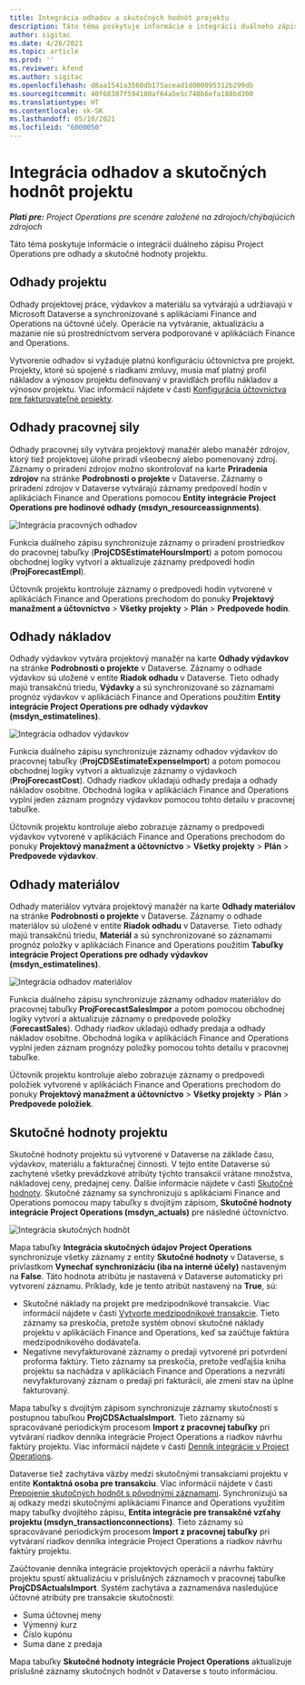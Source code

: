 ```yaml
---
title: Integrácia odhadov a skutočných hodnôt projektu
description: Táto téma poskytuje informácie o integrácii duálneho zápisu Project Operations pre odhady a skutočné hodnoty projektu.
author: sigitac
ms.date: 4/26/2021
ms.topic: article
ms.prod: ''
ms.reviewer: kfend
ms.author: sigitac
ms.openlocfilehash: d8aa1541a3560db175acead1d000895312b299db
ms.sourcegitcommit: 40f68387f594180af64a5e5c748b6efa188bd300
ms.translationtype: HT
ms.contentlocale: sk-SK
ms.lasthandoff: 05/10/2021
ms.locfileid: "6000050"
---
```

# <a name="project-estimates-and-actuals-integration"></a>Integrácia odhadov a skutočných hodnôt projektu

_**Platí pre:** Project Operations pre scenáre založené na zdrojoch/chýbajúcich zdrojoch_

Táto téma poskytuje informácie o integrácii duálneho zápisu Project Operations pre odhady a skutočné hodnoty projektu.

## <a name="project-estimates"></a>Odhady projektu

Odhady projektovej práce, výdavkov a materiálu sa vytvárajú a udržiavajú v Microsoft Dataverse a synchronizované s aplikáciami Finance and Operations na účtovné účely. Operácie na vytváranie, aktualizáciu a mazanie nie sú prostredníctvom servera podporované v aplikáciách Finance and Operations.

Vytvorenie odhadov si vyžaduje platnú konfiguráciu účtovníctva pre projekt. Projekty, ktoré sú spojené s riadkami zmluvy, musia mať platný profil nákladov a výnosov projektu definovaný v pravidlách profilu nákladov a výnosov projektu. Viac informácií nájdete v časti [Konfigurácia účtovníctva pre fakturovateľné projekty](../project-accounting/configure-accounting-billable-projects.md#configure-project-cost-and-revenue-profile-rules).

## <a name="labor-estimates"></a>Odhady pracovnej sily

Odhady pracovnej sily vytvára projektový manažér alebo manažér zdrojov, ktorý tiež projektovej úlohe priradí všeobecný alebo pomenovaný zdroj. Záznamy o priradení zdrojov možno skontrolovať na karte **Priradenia zdrojov** na stránke **Podrobnosti o projekte** v Dataverse. Záznamy o priradení zdrojov v Dataverse vytvárajú záznamy predpovedí hodín v aplikáciách Finance and Operations pomocou **Entity integrácie Project Operations pre hodinové odhady (msdyn\_resourceassignments)**.

   ![Integrácia pracovných odhadov](./Media/DW4LaborEstimates.png)

Funkcia duálneho zápisu synchronizuje záznamy o priradení prostriedkov do pracovnej tabuľky (**ProjCDSEstimateHoursImport**) a potom pomocou obchodnej logiky vytvorí a aktualizuje záznamy predpovedí hodín (**ProjForecastEmpl**).

Účtovník projektu kontroluje záznamy o predpovedi hodín vytvorené v aplikáciách Finance and Operations prechodom do ponuky **Projektový manažment a účtovníctvo** > **Všetky projekty** > **Plán** > **Predpovede hodín**.

## <a name="expense-estimates"></a>Odhady nákladov

Odhady výdavkov vytvára projektový manažér na karte **Odhady výdavkov** na stránke **Podrobnosti o projekte** v Dataverse. Záznamy o odhade výdavkov sú uložené v entite **Riadok odhadu** v Dataverse. Tieto odhady majú transakčnú triedu, **Výdavky** a sú synchronizované so záznamami prognóz výdavkov v aplikáciách Finance and Operations použitím **Entity integrácie Project Operations pre odhady výdavkov (msdyn\_estimatelines)**.

   ![Integrácia odhadov výdavkov](./Media/DW4ExpenseEstimates.png)

Funkcia duálneho zápisu synchronizuje záznamy odhadov výdavkov do pracovnej tabuľky (**ProjCDSEstimateExpenseImport**) a potom pomocou obchodnej logiky vytvorí a aktualizuje záznamy o výdavkoch (**ProjForecastCost**). Odhady riadkov ukladajú odhady predaja a odhady nákladov osobitne. Obchodná logika v aplikáciách Finance and Operations vyplní jeden záznam prognózy výdavkov pomocou tohto detailu v pracovnej tabuľke.

Účtovník projektu kontroluje alebo zobrazuje záznamy o predpovedi výdavkov vytvorené v aplikáciách Finance and Operations prechodom do ponuky **Projektový manažment a účtovníctvo** > **Všetky projekty** > **Plán** > **Predpovede výdavkov**.

## <a name="material-estimates"></a>Odhady materiálov

Odhady materiálov vytvára projektový manažér na karte **Odhady materiálov** na stránke **Podrobnosti o projekte** v Dataverse. Záznamy o odhade materiálov sú uložené v entite **Riadok odhadu** v Dataverse. Tieto odhady majú transakčnú triedu, **Materiál** a sú synchronizované so záznamami prognóz položky v aplikáciách Finance and Operations použitím **Tabuľky integrácie Project Operations pre odhady výdavkov (msdyn\_estimatelines)**.

   ![Integrácia odhadov materiálov](./Media/DW4MaterialEstimates.png)

Funkcia duálneho zápisu synchronizuje záznamy odhadov materiálov do pracovnej tabuľky **ProjForecastSalesImpor** a potom pomocou obchodnej logiky vytvorí a aktualizuje záznamy o predpovede položky (**ForecastSales**). Odhady riadkov ukladajú odhady predaja a odhady nákladov osobitne. Obchodná logika v aplikáciách Finance and Operations vyplní jeden záznam prognózy položky pomocou tohto detailu v pracovnej tabuľke.

Účtovník projektu kontroluje alebo zobrazuje záznamy o predpovedi položiek vytvorené v aplikáciách Finance and Operations prechodom do ponuky **Projektový manažment a účtovníctvo** > **Všetky projekty** > **Plán** > **Predpovede položiek**.

## <a name="project-actuals"></a>Skutočné hodnoty projektu

Skutočné hodnoty projektu sú vytvorené v Dataverse na základe času, výdavkov, materiálu a fakturačnej činnosti. V tejto entite Dataverse sú zachytené všetky prevádzkové atribúty týchto transakcií vrátane množstva, nákladovej ceny, predajnej ceny. Ďalšie informácie nájdete v časti [Skutočné hodnoty](../actuals/actuals-overview.md). Skutočné záznamy sa synchronizujú s aplikáciami Finance and Operations pomocou mapy tabuľky s dvojitým zápisom, **Skutočné hodnoty integrácie Project Operations (msdyn\_actuals)** pre následné účtovníctvo.

   ![Integrácia skutočných hodnôt](./Media/DW4Actuals.png)

Mapa tabuľky **Integrácia skutočných údajov Project Operations** synchronizuje všetky záznamy z entity **Skutočné hodnoty** v Dataverse, s prívlastkom **Vynechať synchronizáciu (iba na interné účely)** nastaveným na **False**. Táto hodnota atribútu je nastavená v Dataverse automaticky pri vytvorení záznamu. Príklady, kde je tento atribút nastavený na **True**, sú:

  - Skutočné náklady na projekt pre medzipodnikové transakcie. Viac informácií nájdete v časti [Vytvorte medzipodnikové transakcie](../project-accounting/create-intercompany-transactions.md). Tieto záznamy sa preskočia, pretože systém obnoví skutočné náklady projektu v aplikáciách Finance and Operations, keď sa zaúčtuje faktúra medzipodnikového dodávateľa.
  - Negatívne nevyfakturované záznamy o predaji vytvorené pri potvrdení proforma faktúry. Tieto záznamy sa preskočia, pretože vedľajšia kniha projektu sa nachádza v aplikáciách Finance and Operations a nezvráti nevyfakturovaný záznam o predaji pri fakturácii, ale zmení stav na úplne fakturovaný.

Mapa tabuľky s dvojitým zápisom synchronizuje záznamy skutočností s postupnou tabuľkou **ProjCDSActualsImport**. Tieto záznamy sú spracovávané periodickým procesom **Import z pracovnej tabuľky** pri vytváraní riadkov denníka integrácie Project Operations a riadkov návrhu faktúry projektu. Viac informácií nájdete v časti [Denník integrácie v Project Operations](../project-accounting/project-operations-integration-journal.md).

Dataverse tiež zachytáva väzby medzi skutočnými transakciami projektu v entite **Kontaktná osoba pre transakciu**. Viac informácií nájdete v časti [Prepojenie skutočných hodnôt s pôvodnými záznamami](../actuals/linkingactuals.md). Synchronizujú sa aj odkazy medzi skutočnými aplikáciami Finance and Operations využitím mapy tabuľky dvojitého zápisu, **Entita integrácie pre transakčné vzťahy projektu (msdyn\_transactionconnections)**. Tieto záznamy sú spracovávané periodickým procesom **Import z pracovnej tabuľky** pri vytváraní riadkov denníka integrácie Project Operations a riadkov návrhu faktúry projektu.

Zaúčtovanie denníka integrácie projektových operácií a návrhu faktúry projektu spustí aktualizáciu v príslušných záznamoch v pracovnej tabuľke **ProjCDSActualsImport**. Systém zachytáva a zaznamenáva nasledujúce účtovné atribúty pre transakcie skutočností:

- Suma účtovnej meny
- Výmenný kurz
- Číslo kupónu
- Suma dane z predaja

Mapa tabuľky **Skutočné hodnoty integrácie Project Operations** aktualizuje príslušné záznamy skutočných hodnôt v Dataverse s touto informáciou.
